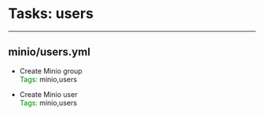 



# Tasks: users
  
---  

## minio/users.yml


* Create Minio group  
<font color="green">Tags: </font>minio,users

* Create Minio user  
<font color="green">Tags: </font>minio,users